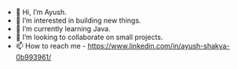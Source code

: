 - 👋 Hi, I’m Ayush.
- 👀 I’m interested in building new things.
- 🌱 I’m currently learning Java.  
- 💞️ I’m looking to collaborate on small projects.
- 📫 How to reach me - https://www.linkedin.com/in/ayush-shakya-0b993961/

<!---
ayushshakyag/ayushshakyag is a ✨ special ✨ repository because its `README.md` (this file) appears on your GitHub profile.
You can click the Preview link to take a look at your changes.
--->
